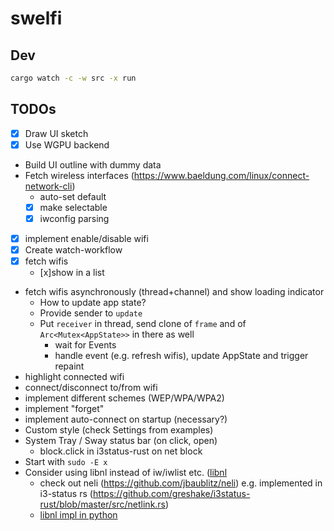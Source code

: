 # swelfi

## Dev

```bash
cargo watch -c -w src -x run
```

## TODOs

* [x] Draw UI sketch
* [x] Use WGPU backend
* Build UI outline with dummy data
* Fetch wireless interfaces (https://www.baeldung.com/linux/connect-network-cli)
    * auto-set default
    * [x] make selectable
    * [x] iwconfig parsing
* [x] implement enable/disable wifi
* [x] Create watch-workflow
* [x] fetch wifis
    * [x]show in a list
* fetch wifis asynchronously (thread+channel) and show loading indicator
    * How to update app state?
    * Provide sender to `update`
    * Put `receiver` in thread, send clone of `frame` and of `Arc<Mutex<AppState>>` in there as well
        * wait for Events
        * handle event (e.g. refresh wifis), update AppState and trigger repaint
* highlight connected wifi
* connect/disconnect to/from wifi
* implement different schemes (WEP/WPA/WPA2)
* implement "forget"
* implement auto-connect on startup (necessary?)
* Custom style (check Settings from examples)
* System Tray / Sway status bar (on click, open)
    * block.click in i3status-rust on net block
* Start with `sudo -E x`
* Consider using libnl instead of iw/iwlist etc. ([libnl](http://www.infradead.org/~tgr/libnl/)
    * check out neli (https://github.com/jbaublitz/neli) e.g. implemented in i3-status rs (https://github.com/greshake/i3status-rust/blob/master/src/netlink.rs)
    * [libnl impl in python](https://github.com/Robpol86/libnl/blob/master/example_scan_access_points.py)
